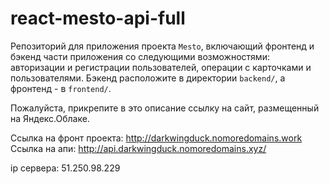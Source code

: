 # react-mesto-api-full
Репозиторий для приложения проекта `Mesto`, включающий фронтенд и бэкенд части приложения со следующими возможностями: авторизации и регистрации пользователей, операции с карточками и пользователями. Бэкенд расположите в директории `backend/`, а фронтенд - в `frontend/`. 
  
Пожалуйста, прикрепите в это описание ссылку на сайт, размещенный на Яндекс.Облаке.

Ссылка на фронт проекта:
http://darkwingduck.nomoredomains.work
Ссылка на апи:
http://api.darkwingduck.nomoredomains.xyz/

ip сервера:
51.250.98.229